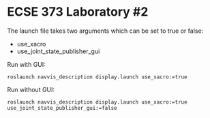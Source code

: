 # ECSE 373 Laboratory #2

The launch file takes two arguments which can be set to true or false:
- use_xacro
- use_joint_state_publisher_gui

Run with GUI: 

`roslaunch navvis_description display.launch use_xacro:=true`

Run without GUI:

`roslaunch navvis_description display.launch use_xacro:=true use_joint_state_publisher_gui:=false`
